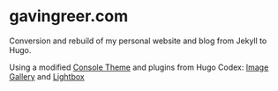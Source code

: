 # gavingreer.com

Conversion and rebuild of my personal website and blog from Jekyll to Hugo.

Using a modified [Console Theme](https://github.com/mrmierzejewski/hugo-theme-console/) and plugins from Hugo Codex: [Image Gallery](https://hugocodex.org/add-ons/image-gallery/) and [Lightbox](https://hugocodex.org/add-ons/lightbox/) 
